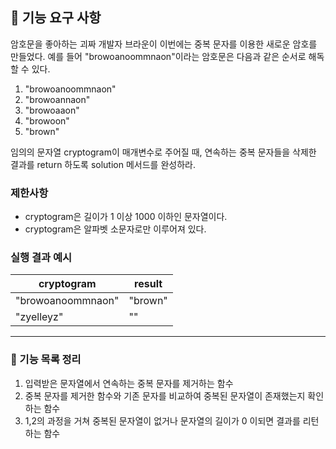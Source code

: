 ## 🚀 기능 요구 사항

암호문을 좋아하는 괴짜 개발자 브라운이 이번에는 중복 문자를 이용한 새로운 암호를 만들었다. 예를 들어 "browoanoommnaon"이라는 암호문은 다음과 같은 순서로 해독할 수 있다.

1. "browoanoommnaon"
2. "browoannaon"
3. "browoaaon"
4. "browoon"
5. "brown"

임의의 문자열 cryptogram이 매개변수로 주어질 때, 연속하는 중복 문자들을 삭제한 결과를 return 하도록 solution 메서드를 완성하라.

### 제한사항

- cryptogram은 길이가 1 이상 1000 이하인 문자열이다.
- cryptogram은 알파벳 소문자로만 이루어져 있다.

### 실행 결과 예시

| cryptogram | result |
| --- | --- |
| "browoanoommnaon" | "brown" |
| "zyelleyz" | "" |

---

### 🚀 기능 목록 정리
1. 입력받은 문자열에서 연속하는 중복 문자를 제거하는 함수
2. 중복 문자를 제거한 함수와 기존 문자를 비교하여 중복된 문자열이 존재했는지 확인하는 함수
3. 1,2의 과정을 거쳐 중복된 문자열이 없거나 문자열의 길이가 0 이되면 결과를 리턴하는 함수
